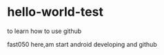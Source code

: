# hello-world-test
to learn how to use github


fast050 here,am start android developing and github 


